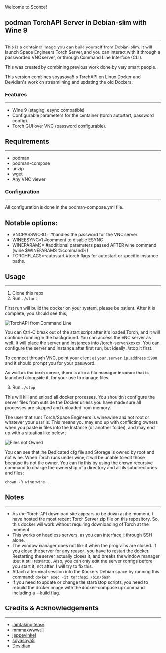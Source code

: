 Welcome to Sconce!

## podman TorchAPI Server in Debian-slim with Wine 9
---

This is a container image you can build yourself from Debian-slim.
It will launch Space Engineers Torch Server, and you can interact with it
through a passworded VNC server, or through Command Line Interface
(CLI).

This was created by combining previous work done by very smart people.

This version combines soyasoya5's TorchAPI on Linux Docker and
Devidian's work on streamlining and updating the old Dockers.

### Features
---
 - Wine 9 (staging, esync compatible)
 - Configurable parameters for the container (torch autostart, password config).
 - Torch GUI over VNC (password configurable).
## Requirements
---
- podman
- podman-compose
- unzip
- wget
- Any VNC viewer

### Configuration
---
All configuration is done in the podman-compose.yml file. 

## Notable options:
- VNCPASSWORD= #handles the password for the VNC server
- WINEESYNC=1 #comment to disable ESYNC
- WINEPARAMS= #additional parameters passed AFTER wine command (wine $WINEPARAMS %command%)
- TORCHFLAGS=-autostart #torch flags for autostart or specific instance paths.

## Usage
---
1. Clone this repo
2. Run `./start`

First run will build the docker on your system, please be patient.
After it is complete, you should see this;

![TorchAPI from Command Line](images/torchapi-start.png)

You can Ctrl-C break out of the start script after it's loaded Torch, and it will
continue running in the background.  You can access the VNC server as
well.  It will place the server and instances into /torch-server/xxxxx.
You can configure the server and instance after first run, but ideally ./stop
it first.

To connect through VNC, point your client at `your.server.ip.address:5900` and it
should prompt you for your password.

As well as the torch server, there is also a file manager instance
that is launched alongside it, for your use to manage files.

3. Run `./stop`

This will kill and unload all docker processes.  You shouldn't configure the server files from outside the Docker unless you have made sure all processes are stopped and unloaded from memory.

The user that runs Torch/Space Engineers is wine:wine and not root or whatever your user is.  This means you may end up with conflicting owners when you paste in files into the Instance (or another folder), and may end up with a situation like below ;

![Files not Owned](images/torchapi-owner.png)

You can see that the Dedicated cfg file and Storage is owned by root and not wine.  When Torch runs under wine, it will be unable to edit those because its not the owner.  You can fix this by using the chown recursive command to change the ownership of a directory and all its subdirectories and files;

`chown -R wine:wine .`

## Notes
---
- As the Torch-API download site appears to be down at the moment, I
have hosted the most recent Torch Server zip file on this repository.
So, this docker will work without requiring downloading of Torch at
the moment.
- This works on headless servers, as you can interface it through SSH
alone.
- The window manager does not like it when the programs are closed.  If you close the server for any reason, you have to restart the docker.  Restarting the server actually closes it, and breaks the window manager (but it still restarts).  Also, you can only edit the server configs before you start it, not after.  I will try to fix this.
- Attach a terminal session into the Dockers Debian space by running this command: `docker exec -it torchapi /bin/bash`
- If you need to update or change the start/stop scripts, you need to rebuild the docker image with the docker-compose up command including a --build flag.

## Credits & Acknowledgements
---
- [iamtakingiteasy](https://github.com/iamtakingiteasy/se-torchapi-ds-docker)
- [mmmaxwwwell](https://github.com/mmmaxwwwell)
- [jeppevinkel](https://github.com/jeppevinkel)
- [soyasoya5](github.com/soyasoya5/se-torchapi-linux)
- [Devidian](https://github.com/Devidian/docker-spaceengineers)
